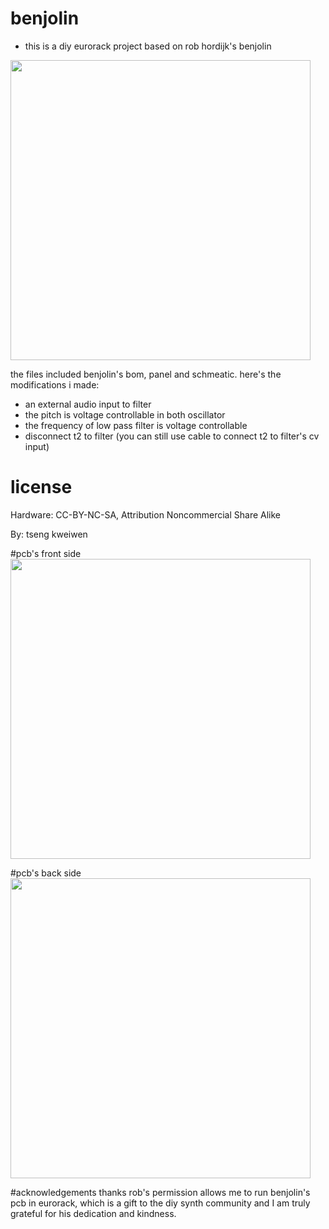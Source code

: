 # benjolin
* this is a diy eurorack project based on rob hordijk's benjolin 

<img src="https://cloud.githubusercontent.com/assets/15021145/16653856/99682310-4485-11e6-91bf-216e7747f427.jpg" width="480">

the files included benjolin's bom, panel and schmeatic. 
here's the modifications i made:
* an external audio input to filter
* the pitch is voltage controllable in both oscillator
* the frequency of low pass filter is voltage controllable
* disconnect t2 to filter (you can still use cable to connect t2 to filter's cv input)

# license
Hardware: CC-BY-NC-SA, Attribution Noncommercial Share Alike

By: tseng kweiwen

#pcb's front side
<img src="https://cloud.githubusercontent.com/assets/15021145/16654984/df2374e0-448a-11e6-84c2-f2f5af4d63cb.png" width="480">

#pcb's back side
<img src="https://cloud.githubusercontent.com/assets/15021145/16654983/df1690a4-448a-11e6-8010-2fd061353b7f.png" width="480">


#acknowledgements
thanks rob's permission allows me to run benjolin's pcb in eurorack, which is a gift to the diy synth community and I am truly grateful for his dedication and kindness.
